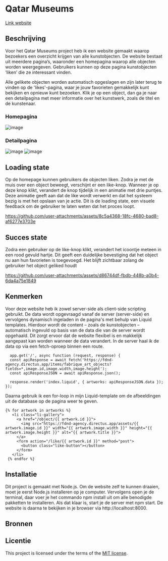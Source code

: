 
# Qatar Museums
[Link website](https://user-experience-enhanced-website-vxh1.onrender.com/)

## Beschrijving
<!-- Bij Beschrijving staat kort beschreven wat voor project het is en wat je hebt gemaakt -->
<!-- Voeg een mooie poster visual toe 📸 -->
<!-- Voeg een link toe naar je live site 🌐-->

Voor het Qatar Museums project heb ik een website gemaakt waarop bezoekers een overzicht krijgen van alle kunstobjecten. De website bestaat uit meerdere pagina’s, waaronder een homepagina waarop alle objecten worden weergegeven. Gebruikers kunnen op deze pagina kunstobjecten ‘liken’ die ze interessant vinden.

Alle gelikete objecten worden automatisch opgeslagen en zijn later terug te vinden op de 'likes'-pagina, waar je jouw favorieten gemakkelijk kunt bekijken en opnieuw kunt bezoeken. Klik je op een object, dan ga je naar een detailpagina met meer informatie over het kunstwerk, zoals de titel en de kunstenaar.

### Homepagina
![image](https://github.com/user-attachments/assets/7447a97a-de7a-4198-b315-6ecbbde2105a)

### Detailpagina
![image](https://github.com/user-attachments/assets/6f8f93e4-cf4f-4112-b25c-e832618f5564) ![image](https://github.com/user-attachments/assets/2526eca1-7f74-4a7e-a60c-d9ec0b3ce5df)

## Loading state
Op de homepage kunnen gebruikers de objecten liken. Zodra je met de muis over een object beweegt, verschijnt er een like-knop. Wanneer je op deze knop klikt, verandert de knop tijdelijk in een animatie met drie puntjes. Deze animatie geeft aan dat de like wordt verwerkt en dat het systeem bezig is met het opslaan van je actie. Dit is de loading state, een visuele feedback om de gebruiker te laten weten dat het proces loopt.


https://github.com/user-attachments/assets/8c5a4368-18fc-4680-bad8-af6277e3703e



## Succes state

Zodra een gebruiker op de like-knop klikt, verandert het icoontje meteen in een rood gevuld hartje. Dit geeft een duidelijke bevestiging dat het object nu aan hun favorieten is toegevoegd. Het blijft zichtbaar zolang de gebruiker het object geliked houdt


https://github.com/user-attachments/assets/d86744df-fbdb-448b-a0b4-6da4a75e1849


## Kenmerken
<!-- Bij Kenmerken staat welke technieken zijn gebruikt en hoe. Wat is de HTML structuur? Wat zijn de belangrijkste dingen in CSS? Wat is er met JS gedaan en hoe? Misschien heb je iets met NodeJS gedaan, of heb je een framwork of library gebruikt? -->

Voor deze website heb ik zowel server-side als client-side scripting gebruikt. De data wordt opgevraagd vanaf de server (server-side) en vervolgens dynamisch ingeladen in de pagina's met behulp van Liquid templates. Hierdoor wordt de content – zoals de kunstobjecten – automatisch ingevuld op basis van de data die van de server wordt opgehaald. Dit zorgt ervoor dat de website flexibel is en makkelijk aangepast kan worden wanneer de data verandert.
In de server haal ik de data op via een fetch-oproep binnen een route.
```
  app.get('/', async function (request, response) {
  const apiResponse = await fetch('https://fdnd-agency.directus.app/items/fabrique_art_objects?fields=*,image.id,image.width,image.height');
  const apiResponseJSON = await apiResponse.json();

  response.render('index.liquid', { artworks: apiResponseJSON.data });
});
```
 Daarna gebruik ik een for-loop in mijn Liquid-template om de afbeeldingen uit de database op de pagina weer te geven.
 ```
{% for artwork in artworks %}
    <li class="li-gallery">
      <a href="/object/{{ artwork.id }}">
        <img src="https://fdnd-agency.directus.app/assets/{{ artwork.image.id }}" width="{{ artwork.image.width }}" height="{{ artwork.image.height }}" alt="{{ artwork.title }}">
      </a>
      <form action="/like/{{ artwork.id }}" method="post">
        <button class="like-button"></button>
      </form>
    </li>
  {% endfor %}

```
## Installatie
<!-- Bij Installatie staat hoe een andere developer aan jouw repo kan werken -->
Dit project is gemaakt met Node.js. Om de website zelf te kunnen draaien, moet je eerst Node.js installeren op je computer. Vervolgens open je de terminal, daar voer je het commando npm install uit om alle benodigde pakketten te installeren. Als dat klaar is, start je de server met npm start. De website is daarna te bekijken in je browser via http://localhost:8000.
## Bronnen

## Licentie

This project is licensed under the terms of the [MIT license](./LICENSE).
